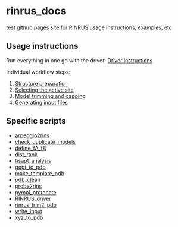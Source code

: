 # rinrus_docs

test github pages site for [RINRUS](https://github.com/natedey/RINRUS) usage instructions, examples, etc

## Usage instructions

Run everything in one go with the driver: [Driver instructions](Driver.md)

Individual workflow steps:
1. [Structure preparation](Instructions/Struc_prep.md)
2. [Selecting the active site](Instructions/RIN_selection.md)
3. [Model trimming and capping](Instructions/Trimming.md)
4. [Generating input files](Instructions/QM_input.md)


## Specific scripts

* [arpeggio2rins](Scripts/arpeggio2rins.md)
* [check_duplicate_models](Scripts/check_duplicate_models.md)
* [define_fA_fB](Scripts/define_fA_fB.md)
* [dist_rank](Scripts/dist_rank.md)
* [fisapt_analysis](Scripts/fisapt_analysis.md)
* [gopt_to_pdb](Scripts/gopt_to_pdb.md)
* [make_template_pdb](Scripts/make_template_pdb.md)
* [pdb_clean](Scripts/pdb_clean.md)
* [probe2rins](Scripts/probe2rins.md)
* [pymol_protonate](Scripts/pymol_protonate.md)
* [RINRUS_driver](Scripts/RINRUS_driver.md)
* [rinrus_trim2_pdb](Scripts/rinrus_trim2_pdb.md)
* [write_input](Scripts/write_input.md)
* [xyz_to_pdb](Scripts/xyz_to_pdb.md)
